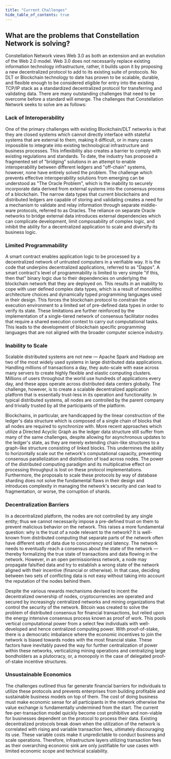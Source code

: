 ```yaml
---
title: "Current Challenges"
hide_table_of_contents: true
---
```


<head>
  <title>Current Challenges</title>
  <meta
    name="description"
    content=""
  />
</head>

## What are the problems that Constellation Network is solving?
Constellation Network views Web 3.0 as both an extension and an evolution of the
Web 2.0 model. Web 3.0 does not necessarily replace existing information technology infrastructure, rather, it builds
upon it by proposing a new decentralized protocol to add to its existing suite of protocols. No DLT or Blockchain
technology to date has proven to be scalable, durable, and flexible enough to be considered eligible for entry
into the existing TCP/IP stack as a standardized decentralized protocol for transferring and validating data. There
are many outstanding challenges that need to be overcome before a standard will emerge. The challenges that
Constellation Network seeks to solve are as follows:

### Lack of Interoperability
One of the primary challenges
with existing Blockchain/DLT networks is that they are closed systems which cannot directly interface with stateful
systems that are external to them, making it difficult, or in many cases impossible to integrate into existing technological
infrastructure and business processes. This inflexibility also creates a barrier to comply with existing regulations and standards.
To date, the industry has proposed a fragmented set of "bridging" solutions in an attempt to enable interoperability between different
ledgers and "off-chain" systems, however, none have entirely solved the problem. The challenge which prevents effective
interoperability solutions from emerging can be understood as "The Oracle Problem", which is the inability to securely incorporate
data derived from external systems into the consensus process of a blockchain. The narrow data types that current blockchains
and distributed ledgers are capable of storing and validating creates a need for a mechanism to validate and relay information
through separate middle-ware protocols, referred to as Oracles. The reliance on separate Oracle networks to bridge external data introduces
external dependencies which can complicate development, limit composability of complex logic, and inhibit the ability for a decentralized application to scale and diversify its business logic.

### Limited Programmability
A smart contract enables application logic to be processed by a decentralized network of untrusted computers in a verifiable way.
It is the code that underpins decentralized applications, referred to as "Dapps". A smart contract's level of programmability is limited
to very simple "if this, then that" binary logic due to their dependencies on underlying the blockchain network
that they are deployed on. This results in an inability to cope with user defined complex data types, which
is a result of monolithic architecture choices and dynamically typed programming languages used in their design. This
forces the blockchain protocol to constrain the execution environment to a limited set of pre-defined data types in order
to verify its state. These limitations are further reinforced by the implementation of a single-tiered network of consensus
facilitator nodes that require a shared execution context to carry out computational tasks. This leads to the development of blockchain
specific programming languages that are not aligned with the broader computer science industry.

### Inability to Scale
Scalable distributed systems are not new — Apache Spark and Hadoop are two of the most widely used systems in large distributed data
applications. Handling millions of transactions a day, they auto-scale with ease across many servers to create highly flexible
and elastic computing clusters. Millions of users throughout the world use hundreds of applications every day, and these apps
operate across distributed data centers globally. The challenge, however, is to create a scalable decentralized application platform
that is essentially trust-less in its operation and functionality. In typical distributed systems, all nodes are controlled by the parent
company and trivially trusted by all the participants of the platform.

Blockchains, in particular, are handicapped by the linear construction of
the ledger's data structure which is composed of a single chain of blocks that all nodes are required to synchronize with.
More recent approaches which utilize a Directed Acyclic Graph as the ledger data structure still suffer from many of
the same challenges, despite allowing for asynchronous updates to the ledger's state, as they are merely extending
chain-like structures to a graph-like structure consisting of linked blocks. This undermines the ability to horizontally
scale out the network's computational capacity, preventing consensus parallelization and distribution of load across nodes.
The power of the distributed computing paradigm and its multiplicative effect on processing throughput is lost on these protocol
implementations. Furthermore, the proposals to scale these protocols by way of database sharding does not solve the fundamental
flaws in their design and introduces complexity in managing the network's security and can lead to fragmentation, or worse,
the corruption of shards.

###  Decentralization Barriers  
In a decentralized platform, the nodes are not controlled by any single entity;
thus we cannot necessarily impose a pre-defined trust on them to prevent malicious behavior on the network. This raises a more fundamental question:
why is the trust of a node relevant to the network? It is well-known from distributed computing that separate parts of the network often have different sets
of data due to concurrency and latency. The network needs to eventually reach a consensus about the state of the network — thereby
formalizing the true state of transactions and data flowing in the network. However, in an open permissionless network, a node may propagate falsified
data and try to establish a wrong state of the network aligned with their incentive (financial or otherwise). In that case, deciding between two
sets of conflicting data is not easy without taking into account the reputation of the nodes behind them.

Despite the various rewards mechanisms devised to incent the decentralized ownership of nodes, cryptocurrencies are operated and secured by increasingly centralized networks and mining organizations
that control the security of the network. Bitcoin was created to solve the problem of distributed consensus for financial transactions, but
relied upon the energy intensive consensus process known as proof of work. This pools vertical computational power from a select few individuals
with well-developed and hence centralized computing power. With proof-of-stake, there is a democratic imbalance where the economic
incentives to join the network is biased towards nodes with the most financial stake. These factors have inevitably paved the way for further
centralization of power within these networks, verticalizing mining operations and centralizing large bondholders as a plutocracy, or, a monopoly
in the case of delegated proof-of-stake incentive structures.

### Unsustainable Economics 
The challenges outlined thus far generate financial barriers for individuals to utilize these protocols and
prevents enterprises from building profitable and sustainable business models on top of them. The cost of doing business must make economic sense
for all participants in the network otherwise the value exchange is fundamentally undermined from the start. The current fee-per-transaction model 
quickly become cost prohibitive and non-viable for businesses dependent on the protocol to process their data. Existing decentralized protocols
break down when the utilization of the network is correlated with rising and variable transaction fees, ultimately discouraging its use.
These variable costs make it unpredictable to conduct business and scale operations. Therefore, infrastructure layers utilizing transaction
fees as their overarching economic sink are only justifiable for use cases with limited economic scope and technical scalability.
